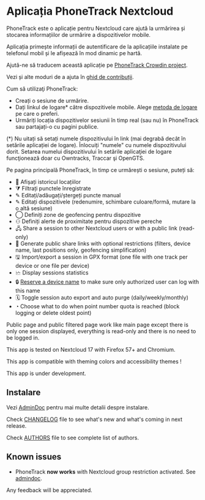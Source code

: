 # Aplicația PhoneTrack Nextcloud

PhoneTrack este o aplicație pentru Nextcloud care ajută la urmărirea și stocarea informațiilor de urmărire a dispozitivelor mobile.

Aplicația primește informații de autentificare de la aplicațiile instalate pe telefonul mobil și le afișează în mod dinamic pe hartă.

Ajută-ne să traducem această aplicație pe [PhoneTrack Crowdin project](https://crowdin.com/project/phonetrack).

Vezi și alte moduri de a ajuta în [ghid de contribuții](https://gitlab.com/eneiluj/phonetrack-oc/blob/master/CONTRIBUTING.md).

Cum să utilizaţi PhoneTrack:

* Creați o sesiune de urmărire.
* Dați linkul de logare\* către dispozitivele mobile. Alege [metoda de logare](https://gitlab.com/eneiluj/phonetrack-oc/wikis/userdoc#logging-methods) pe care o preferi.
* Urmăriți locația dispozitivelor sesiunii în timp real (sau nu) în PhoneTrack sau partajați-o cu pagini publice.

(\*) Nu uitați să setați numele dispozitivului în link (mai degrabă decât în setările aplicației de logare). Înlocuiți "numele" cu numele dispozitivului dorit. Setarea numelui dispozitivului în setările aplicaţiei de logare funcţionează doar cu Owntracks, Traccar şi OpenGTS.

Pe pagina principală PhoneTrack, în timp ce urmărești o sesiune, puteți să:

* 📍 Afișați istoricul locațiilor
* ⧩ Filtrați punctele înregistrate
* ✎ Editați/adăugați/ștergeți puncte manual
* ✎ Editați dispozitivele (redenumire, schimbare culoare/formă, mutare la o altă sesiune)
* ◯ Definiți zone de geofencing pentru dispozitive
* ⚇ Definiți alerte de proximitate pentru dispozitive pereche
* 🖧 Share a session to other Nextcloud users or with a public link (read-only)
* 🔗 Generate public share links with optional restrictions (filters, device name, last positions only, geofencing simplification)
* 🖫 Import/export a session in GPX format (one file with one track per device or one file per device)
* 🗠 Display sessions statistics
* 🔒 [Reserve a device name](https://gitlab.com/eneiluj/phonetrack-oc/wikis/userdoc#device-name-reservation) to make sure only authorized user can log with this name
* 🗓 Toggle session auto export and auto purge (daily/weekly/monthly)
* ◔ Choose what to do when point number quota is reached (block logging or delete oldest point)

Public page and public filtered page work like main page except there is only one session displayed, everything is read-only and there is no need to be logged in.

This app is tested on Nextcloud 17 with Firefox 57+ and Chromium.

This app is compatible with theming colors and accessibility themes !

This app is under development.

## Instalare

Vezi [AdminDoc](https://gitlab.com/eneiluj/phonetrack-oc/wikis/admindoc) pentru mai multe detalii despre instalare.

Check [CHANGELOG](https://gitlab.com/eneiluj/phonetrack-oc/blob/master/CHANGELOG.md#change-log) file to see what's new and what's coming in next release.

Check [AUTHORS](https://gitlab.com/eneiluj/phonetrack-oc/blob/master/AUTHORS.md#authors) file to see complete list of authors.

## Known issues

* PhoneTrack **now works** with Nextcloud group restriction activated. See [admindoc](https://gitlab.com/eneiluj/phonetrack-oc/wikis/admindoc#issue-with-phonetrack-restricted-to-some-groups-in-nextcloud).

Any feedback will be appreciated.